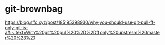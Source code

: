 # git-brownbag

https://blog.sffc.xyz/post/185195398930/why-you-should-use-git-pull-ff-only-git-is-a#:~:text=With%20git%20pull%20%2D%2Dff,only%20upstream%20master%20%23%20

